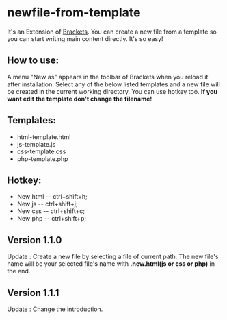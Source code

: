 newfile-from-template
=====================
It's an Extension of [Brackets](http://brackets.io). You can create a new file from a template so you can start writing main content directly. It's so easy!

How to use:
----------
A menu "New as" appears in the toolbar of Brackets when you reload it after installation. Select any of the below listed templates and a new file will be created in the current working directory. You can use hotkey too.
**If you want edit the template don't change the filename!**

Templates:
---------
- html-template.html
- js-template.js
- css-template.css
- php-template.php

Hotkey:
-------
- New html -- ctrl+shift+h;
- New js -- ctrl+shift+j;
- New css -- ctrl+shift+c;
- New php -- ctrl+shift+p;

Version 1.1.0
-------------
Update : Create a new file by selecting a file of current path. The new file's name will be your selected file's name with **.new.html(js or css or php)** in the end.

Version 1.1.1
-------------
Update : Change the introduction.
